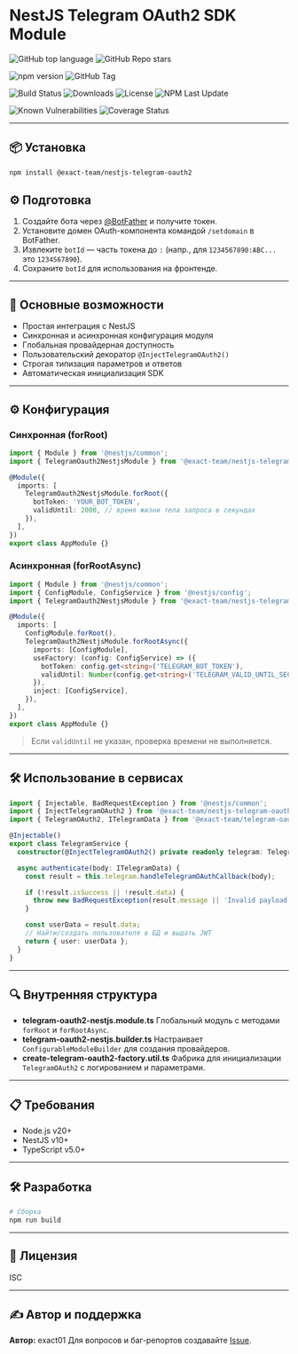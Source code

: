 # NestJS Telegram OAuth2 SDK Module

![GitHub top language](https://img.shields.io/github/languages/top/exact01/nestjs-telegram-oauth2)
![GitHub Repo stars](https://img.shields.io/github/stars/exact01/nestjs-telegram-oauth2)

![npm version](https://img.shields.io/npm/v/@exact-team/nestjs-telegram-oauth2)
![GitHub Tag](https://img.shields.io/github/v/tag/exact01/nestjs-telegram-oauth2)

![Build Status](https://img.shields.io/github/actions/workflow/status/exact01/nestjs-telegram-oauth2/.github/workflows/deploy-lib.yml)
![Downloads](https://img.shields.io/npm/dt/@exact-team/nestjs-telegram-oauth2)
![License](https://img.shields.io/npm/l/@exact-team/nestjs-telegram-oauth2)
![NPM Last Update](https://img.shields.io/npm/last-update/%40exact-team%2Fnestjs-telegram-oauth2)

![Known Vulnerabilities](https://snyk.io/test/github/exact01/nestjs-telegram-oauth2/badge.svg)
![Coverage Status](https://img.shields.io/codecov/c/github/exact01/nestjs-telegram-oauth2)

---

## 📦 Установка

```bash
npm install @exact-team/nestjs-telegram-oauth2
```

## ⚙️ Подготовка

1. Создайте бота через [@BotFather](https://t.me/BotFather) и получите токен.
2. Установите домен OAuth-компонента командой `/setdomain` в BotFather.
3. Извлеките `botId` — часть токена до `:` (напр., для `1234567890:ABC...` это `1234567890`).
4. Сохраните `botId` для использования на фронтенде.

---

## 🚀 Основные возможности

- Простая интеграция с NestJS
- Синхронная и асинхронная конфигурация модуля
- Глобальная провайдерная доступность
- Пользовательский декоратор `@InjectTelegramOAuth2()`
- Строгая типизация параметров и ответов
- Автоматическая инициализация SDK

---

## ⚙️ Конфигурация

### Синхронная (forRoot)

```typescript
import { Module } from '@nestjs/common';
import { TelegramOauth2NestjsModule } from '@exact-team/nestjs-telegram-oauth2';

@Module({
  imports: [
    TelegramOauth2NestjsModule.forRoot({
      botToken: 'YOUR_BOT_TOKEN',
      validUntil: 2000, // время жизни тела запроса в секундах
    }),
  ],
})
export class AppModule {}
```

### Асинхронная (forRootAsync)

```typescript
import { Module } from '@nestjs/common';
import { ConfigModule, ConfigService } from '@nestjs/config';
import { TelegramOauth2NestjsModule } from '@exact-team/nestjs-telegram-oauth2';

@Module({
  imports: [
    ConfigModule.forRoot(),
    TelegramOauth2NestjsModule.forRootAsync({
      imports: [ConfigModule],
      useFactory: (config: ConfigService) => ({
        botToken: config.get<string>('TELEGRAM_BOT_TOKEN'),
        validUntil: Number(config.get<string>('TELEGRAM_VALID_UNTIL_SECONDS')),
      }),
      inject: [ConfigService],
    }),
  ],
})
export class AppModule {}
```

> Если `validUntil` не указан, проверка времени не выполняется.

---

## 🛠 Использование в сервисах

```typescript
import { Injectable, BadRequestException } from '@nestjs/common';
import { InjectTelegramOAuth2 } from '@exact-team/nestjs-telegram-oauth2';
import { TelegramOAuth2, ITelegramData } from '@exact-team/telegram-oauth2';

@Injectable()
export class TelegramService {
  constructor(@InjectTelegramOAuth2() private readonly telegram: TelegramOAuth2) {}

  async authenticate(body: ITelegramData) {
    const result = this.telegram.handleTelegramOAuthCallback(body);

    if (!result.isSuccess || !result.data) {
      throw new BadRequestException(result.message || 'Invalid payload');
    }

    const userData = result.data;
    // Найти/создать пользователя в БД и выдать JWT
    return { user: userData };
  }
}
```

---

## 🔍 Внутренняя структура

- **telegram-oauth2-nestjs.module.ts**
  Глобальный модуль с методами `forRoot` и `forRootAsync`.
- **telegram-oauth2-nestjs.builder.ts**
  Настраивает `ConfigurableModuleBuilder` для создания провайдеров.
- **create-telegram-oauth2-factory.util.ts**
  Фабрика для инициализации `TelegramOAuth2` с логированием и параметрами.

---

## 📋 Требования

- Node.js v20+
- NestJS v10+
- TypeScript v5.0+

---

## 🛠️ Разработка

```bash
# Сборка
npm run build
```

---

## 📄 Лицензия

ISC

---

## ✍️ Автор и поддержка

**Автор:** exact01
Для вопросов и баг-репортов создавайте [Issue](https://github.com/exact01/nestjs-telegram-oauth2/issues).
